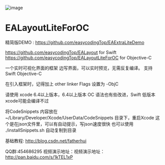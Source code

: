 ![image](https://github.com/easycodingTop/EALayoutLiteForOC/raw/master/README.gif)
# EALayoutLiteForOC

精简版DEMO :  https://github.com/easycodingTop/EAExtraLiteDemo

https://github.com/easycodingTop/EALayout    for Swift
https://github.com/easycodingTop/EALayoutLiteForOC   for Objective-C

一个实时可视化界面的框架 边写界面，可以实时预览，无需反复编译。 支持 Swift Objective-C

在引入框架时，记得加上  other linker Flags 设置为  -ObjC

请使用  xcode 6.4以上版本，6.4以上版本 OC 语法也有些改进，Swift  低版本xcode可能会编译不过

将CodeSnippets 内容放在 ~/Library/Developer/Xcode/UserData/CodeSnippets 目录下，重启Xcode 这个是在json文件里，可以有自动提示，写json速度很快
也可以使用 ./installSnippets.sh 自动复制到目录

基础教程: http://blog.csdn.net/fatherhui

QQ群:454686295 
视频演示地址：视频演示地址：http://pan.baidu.com/s/1kTEL1xP
